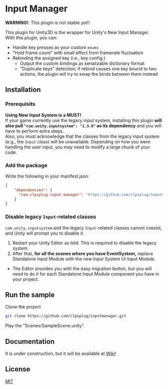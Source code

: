 # Input Manager

**WARNING!**: This plugin is not stable yet!!

This plugin for Unity3D is the wrapper for Unity's New Input Manager.  
With this plugin, you can:

* Handle key presses as your custom `enums`
* "Hold frame count" with small effect from framerate fluctuation
* Rebinding the assigned key (i.e., key config.)
    * Output the custom bindings as serializable dictionary format
    * "Duplicate keys" detection; if rebind causes one key bound to two actions, the plugin will try to swap the binds between them instead

## Installation

### Prerequisits
**Using New Input System is a MUST!**  
If your game currently use the legacy input system, installing this plugin **will also pull `"com.unity.inputsystem": "1.3.0"` as its dependency** and you will have to perform extra steps.  
Also, you must acknowledge that the classes from the legacy input system (e.g., the `Input` class) will be unavailable.
Depending on how you were handling the user input, you may need to modify a large chunk of your code.

### Add the package
Write the following in your manifest.json:

```json
{
    "dependencies": {
      "com.clpsplug.input-manager": "https://github.com/clpsplug/inputmanager.git?path=Packages/com.clpsplug.input-manager/#base"
    }
}
```

### Disable legacy `Input`-related classes

`com.unity.inputsystem` and the legacy `Input`-related classes cannot coexist, and Unity will prompt you to disable it.

1. Restart your Unity Editor as told. This is required to disable the legacy system.
2. After that, **for all the scenes where you have EventSystem,** replace Standalone Input Module with the new Input System UI Input Module.
* The Editor provides you with the easy migration button, but you will need to do it for each Standalone Input Module component you have in your project.


## Run the sample

Clone the project

```bash
git clone https://github.com/clpsplug/inputmanager.git
```

Play the "Scenes/SampleScene.unity".


## Documentation

It is under construction, but it will be available at [Wiki](https://github.com/Clpsplug/InputManager/wiki)!

## License

[MIT](https://choosealicense.com/licenses/mit/)

